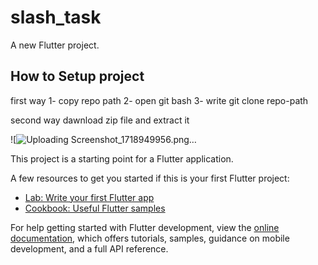 # slash_task

A new Flutter project.

## How to Setup project
first way
1- copy repo path
2- open git bash
3- write git clone repo-path


second way
dawnload zip file and extract it 



![![Uploading Screenshot_1718949956.png…]()


This project is a starting point for a Flutter application.

A few resources to get you started if this is your first Flutter project:

- [Lab: Write your first Flutter app](https://docs.flutter.dev/get-started/codelab)
- [Cookbook: Useful Flutter samples](https://docs.flutter.dev/cookbook)

For help getting started with Flutter development, view the
[online documentation](https://docs.flutter.dev/), which offers tutorials,
samples, guidance on mobile development, and a full API reference.

